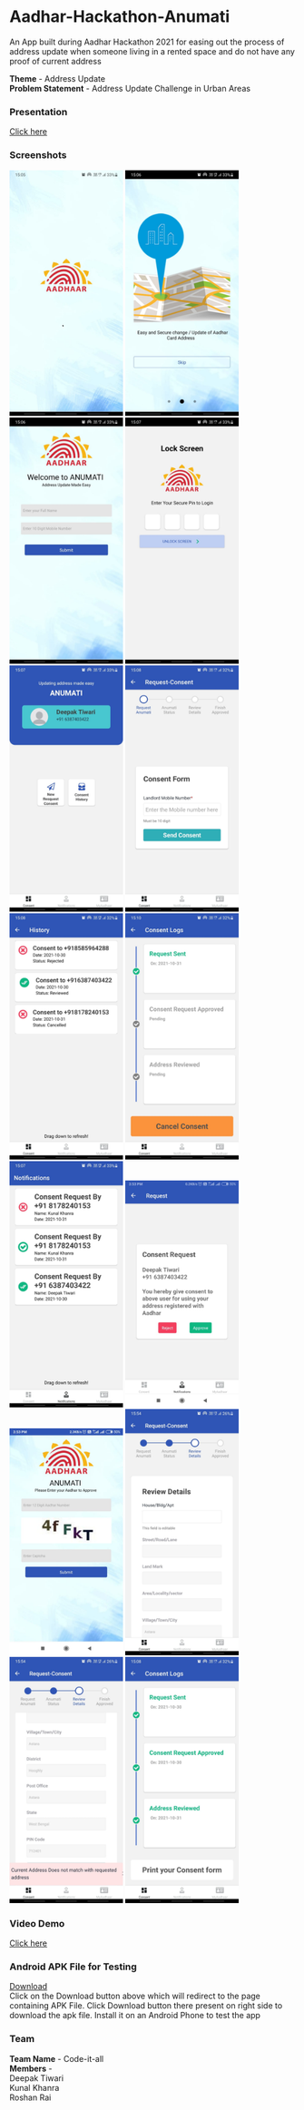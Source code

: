 # Aadhar-Hackathon-Anumati
An App built during Aadhar Hackathon 2021 for easing out the process of address update when someone living in a rented space and do not have any proof of current address

**Theme** - Address Update\
**Problem Statement** - Address Update Challenge in Urban Areas

### Presentation
[Click here](https://github.com/deep0711/Aadhar-Hackathon-Anumati/issues/19)
### Screenshots
<img src = "Screenshots/Welcome_Screen.jpeg" width="200">   <img src = "Screenshots/Tutorial.jpeg" width="200">   <img src = "Screenshots/Login Page.jpeg" width="200">   <img src = "Screenshots/PIN Authentication.jpeg" width="200">   <img src = "Screenshots/Dashboard.jpeg" width="200">   <img src = "Screenshots/New Consnet Form.jpeg" width="200">   <img src = "Screenshots/Consent History.jpeg" width="200">   <img src = "Screenshots/Consent Status-2.jpeg" width="200">   <img src = "Screenshots/Notifications.jpeg" width="200">   <img src = "Screenshots/Consent_Request_Approval.jpeg" width="200">   <img src = "Screenshots/Aadhar Authentication.jpeg" width="200">   <img src = "Screenshots/Review Details.jpeg" width="200">   <img src = "Screenshots/Location Authenticaction.jpeg" width="200">   <img src = "Screenshots/Consent-Status.jpeg" width="200">

### Video Demo
[Click here](https://github.com/deep0711/Aadhar-Hackathon-Anumati/issues/20)

### Android APK File for Testing
<a href="APK/Anumati-client-b1ba1e0a95504ccab3303fa89c85dd97-signed.apk" download>Download</a>\
Click on the Download button above which will redirect to the page containing APK File. Click Download button there present on right side to download the apk file. Install it on an Android Phone to test the app
### Team
**Team Name** - Code-it-all \
**Members** - \
Deepak Tiwari \
Kunal Khanra \
Roshan Rai
